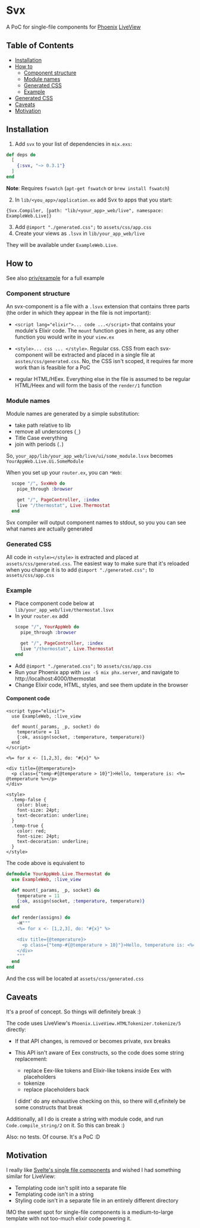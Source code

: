 # Svx

A PoC for single-file components for [Phoenix](https://www.phoenixframework.org) [LiveView](https://hexdocs.pm/phoenix_live_view/Phoenix.LiveView.html)

## Table of Contents

- [Installation](#installation)
- [How to](#how-to)
  - [Component structure](#component-structure) 
  - [Module names](#module-names)
  - [Generated CSS]()
  - [Example](#example)
- [Generated CSS](#generated-css)
- [Caveats](#caveats)
- [Motivation](#motivation)

## Installation

1. Add `svx` to your list of dependencies in `mix.exs`:

```elixir
def deps do
  [
    {:svx, "~> 0.3.1"}
  ]
end
```

**Note**: Requires `fswatch` (`apt-get fswatch` or `brew install fswatch`)

2. In `lib/<you_app>/application.ex` add Svx to apps that you start:

```
{Svx.Compiler, [path: "lib/<your_app>_web/live", namespace: ExampleWeb.Live]}
```


3. Add `@import "./generated.css";` to `assets/css/app.css`
4. Create your views as `.lsvx` in `lib/your_app_web/live`

They will be available under `ExampleWeb.Live`.

## How to

See also [priv/example](https://github.com/dmitriid/svx/tree/master/priv/example) for a full example

### Component structure

An svx-component is a file with a `.lsvx` extension that contains three parts
(the order in which they appear in the file is not important):

- `<script lang="elixir">... code ...</script>` that contains your module's Elixir code. 
  The `mount` function goes in here, as any other function you would write in your `view.ex`

- `<style>... css ... </style>`. Regular css. CSS from each svx-component will be extracted
  and placed in a single file at `asstes/css/generated.css`. No, the CSS isn't scoped, it
  requires far more work than is feasible for a PoC

- regular HTML/HEex. Everything else in the file is assumed to be regular HTML/Heex and will
  form the basis of the `render/1` function

### Module names

Module names are generated by a simple substitution:

- take path relative to lib
- remove all underscores (`_`)
- Title Case everything
- join with periods (`.`)

So, `your_app/lib/your_app_web/live/ui/some_module.lsvx` becomes `YourAppWeb.Live.Ui.SomeModule`

When you set up your `router.ex`, you can `*Web`:

```elixir
  scope "/", SvxWeb do
    pipe_through :browser

    get "/", PageController, :index
    live "/thermostat", Live.Thermostat
  end
```

Svx compiler will output component names to stdout, so you you can see what names are actually generated

### Generated CSS

All code in `<style></style>` is extracted and placed at `assets/css/generated.css`.
The easiest way to make sure that it's reloaded when you change it is to add
`@import "./generated.css";` to `assets/css/app.css`

### Example

- Place component code below at `lib/your_app_web/live/thermostat.lsvx`
- In your `router.ex` add
  ```elixir
  scope "/", YourAppWeb do
    pipe_through :browser

    get "/", PageController, :index
    live "/thermostat", Live.Thermostat
  end
  ```
- Add `@import "./generated.css";` to `assets/css/app.css`
- Run your Phoenix app with `iex -S mix phx.server`, and navigate to http://localhost:4000/thermostat
- Change Elixir code, HTML, styles, and see them update in the browser

#### Component code

```
<script type="elixir">
  use ExampleWeb, :live_view

  def mount(_params, _p, socket) do
    temperature = 11
    {:ok, assign(socket, :temperature, temperature)}
  end
</script>

<%= for x <- [1,2,3], do: "#{x}" %>

<div title={@temperature}>
  <p class={"temp-#{@temperature > 10}"}>Hello, temperature is: <%= @temperature %></p>
</div>

<style>
  .temp-false {
    color: blue;
    font-size: 24pt;
    text-decoration: underline;
  }
  .temp-true {
    color: red;
    font-size: 24pt;
    text-decoration: underline;
  }
</style>
```

The code above is equivalent to

```elixir
defmodule YourAppWeb.Live.Thermostat do
  use ExampleWeb, :live_view

  def mount(_params, _p, socket) do
    temperature = 11
    {:ok, assign(socket, :temperature, temperature)}
  end

  def render(assigns) do
    ~H"""
    <%= for x <- [1,2,3], do: "#{x}" %>

    <div title={@temperature}>
      <p class={"temp-#{@temperature > 10}"}>Hello, temperature is: <%= @temperature %></p>
    </div>
    """
  end
end
```

And the css will be located at `assets/css/generated.css`

## Caveats

It's a proof of concept. So things will definitely break :)

The code uses LiveView's `Phoenix.LiveView.HTMLTokenizer.tokenize/5` directly:

- If that API changes, is removed or becomes private, svx breaks
- This API isn't aware of Eex constructs, so the code does some string replacement:
  - replace Eex-like tokens and Elixir-like tokens inside Eex with placeholders
  - tokenize
  - replace placeholders back
  
  I didnt' do any exhaustive checking on this, so there will d,efinitely be some constructs
  that break

Additionally, all I do is create a string with module code, and run `Code.compile_string/2`
on it. So this can break :)

Also: no tests. Of course. It's a PoC :D

## Motivation

I really like [Svelte's single file components](https://svelte.dev/tutorial/basics) and wished
I had something similar for LiveView:

- Templating code isn't split into a separate file
- Templating code isn't in a string
- Styling code isn't in a separate file in an entirely different directory

IMO the sweet spot for single-file components is a medium-to-large template with not too-much
elixir code powering it.
